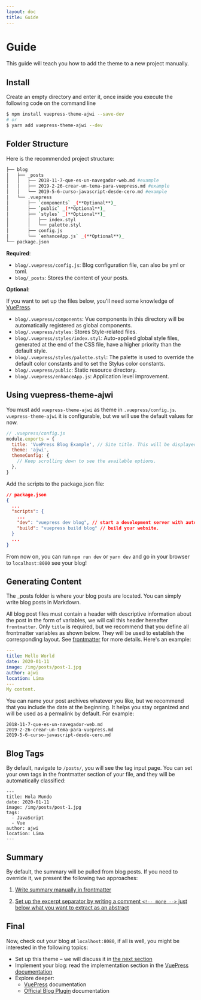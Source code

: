 ```yaml
---
layout: doc
title: Guide
---
```


# Guide

This guide will teach you how to add the theme to a new project manually.

## Install

Create an empty directory and enter it, once inside you execute the following code on the command line

```bash
$ npm install vuepress-theme-ajwi --save-dev
# or
$ yarn add vuepress-theme-ajwi --dev
```

## Folder Structure

Here is the recommended project structure:

```bash
├── blog
│   ├── _posts
│   │   ├── 2018-11-7-que-es-un-navegador-web.md #example
│   │   ├── 2019-2-26-crear-un-tema-para-vuepress.md #example
│   │   └── 2019-5-6-curso-javascript-desde-cero.md #example
│   └── .vuepress
│       ├── `components` _(**Optional**)_
│       ├── `public` _(**Optional**)_
│       ├── `styles` _(**Optional**)_
│       │   ├── index.styl
│       │   └── palette.styl
│       ├── config.js
│       └── `enhanceApp.js` _(**Optional**)_
└── package.json
```

**Required**:

- `blog/.vuepress/config.js`: Blog configuration file, can also be yml or toml.
- `blog/_posts`: Stores the content of your posts.

**Optional**:

If you want to set up the files below, you'll need some knowledge of [VuePress](https://vuepress.vuejs.org/).

- `blog/.vuepress/components`: Vue components in this directory will be automatically registered as global components.
- `blog/.vuepress/styles`: Stores Style-related files.
- `blog/.vuepress/styles/index.styl`: Auto-applied global style files, generated at the end of the CSS file, have a higher priority than the default style.
- `blog/.vuepress/styles/palette.styl`: The palette is used to override the default color constants and to set the Stylus color constants.
- `blog/.vuepress/public`: Static resource directory.
- `blog/.vuepress/enhanceApp.js`: Application level improvement.

## Using vuepress-theme-ajwi

You must add `vuepress-theme-ajwi` as theme in `.vuepress/config.js`. `vuepress-theme-ajwi` it is configurable, but we will use the default values ​​for now.

```js
// .vuepress/config.js
module.exports = {
  title: 'VuePress Blog Example', // Site title. This will be displayed in the navigation bar.
  theme: 'ajwi',
  themeConfig: {
    // Keep scrolling down to see the available options.
  },
}
```

Add the scripts to the package.json file:

```json
// package.json
{
  ...
  "scripts": {
    ...
    "dev": "vuepress dev blog", // start a development server with automatic reloading.
    "build": "vuepress build blog" // build your website.
  }
  ...
}
```

From now on, you can run `npm run dev` or `yarn dev` and go in your browser to `localhost:8080` see your blog!

## Generating Content

The \_posts folder is where your blog posts are located. You can simply write blog posts in Markdown.

All blog post files must contain a header with descriptive information about the post in the form of variables, we will call this header hereafter `frontmatter`. Only `title` is required, but we recommend that you define all frontmatter variables as shown below. They will be used to establish the corresponding layout. See [frontmatter](/config/front-matter/) for more details. Here's an example:

```yaml
---
title: Hello World
date: 2020-01-11
image: /img/posts/post-1.jpg
author: ajwi
location: Lima
---
My content.
```

You can name your post archives whatever you like, but we recommend that you include the date at the beginning. It helps you stay organized and will be used as a permalink by default. For example:

```
2018-11-7-que-es-un-navegador-web.md
2019-2-26-crear-un-tema-para-vuepress.md
2019-5-6-curso-javascript-desde-cero.md
```

## Blog Tags

By default, navigate to `/posts/`, you will see the tag input page. You can set your own tags in the frontmatter section of your file, and they will be automatically classified:

```yaml{5-7}
---
title: Hola Mundo
date: 2020-01-11
image: /img/posts/post-1.jpg
tags:
  - JavaScript
  - Vue
author: ajwi
location: Lima
---
```

## Summary

By default, the summary will be pulled from blog posts. If you need to override it, we present the following two approaches:

1. [Write summary manually in frontmatter](/front-matter/#resumen)

2. [Set up the excerpt separator by writing a comment `<!-- more -->` just below what you want to extract as an abstract](https://vuepress.vuejs.org/theme/writing-a-theme.html#content-excerpt)

## Final

Now, check out your blog at `localhost:8080`, if all is well, you might be interested in the following topics:

- Set up this theme – we will discuss it in [the next section](/config/)
- Implement your blog: read the implementation section in the [VuePress documentation](https://vuepress.vuejs.org/guide/deploy.html)
- Explore deeper:
  - [VuePress](https://vuepress.vuejs.org/) documentation
  - [Official Blog Plugin](https://vuepress-plugin-blog.ulivz.com/) documentation
